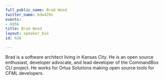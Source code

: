 ```yaml
---
full_public_name: Brad Wood
twitter_name: bdw429s
events:
- 6956
title: Brad Wood
layout: speaker_bio
id: 626

---
```

Brad is a software architect living in Kansas City.  He is an open source enthusiast, developer advocate, and lead developer of the CommandBox CLI project.  He works for Ortus Solutions making open source tools for CFML developers.